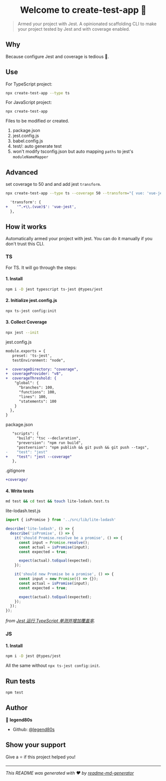 <h1 align="center">Welcome to create-test-app 👋</h1>

> Armed your project with Jest.
> A opinionated scaffolding CLI to make your project tested by Jest and with coverage enabled.

## Why

Because configure Jest and coverage is tedious 🤕.

## Use

For TypeScript project:

```sh
npx create-test-app --type ts
```

For JavaScript project:

```sh
npx create-test-app
```

Files to be modified or created.

1. package.json
2. jest.config.js
3. babel.config.js
4. test/: auto generate test
5. won't modify tsconfig.json but auto mapping `paths` to jest's `moduleNameMapper`

## Advanced

set coverage to 50 and and add jest `transform`.

```sh
npx create-test-app --type ts --coverage 50 --transform="{ vue: 'vue-jest' }"
```

```diff
  'transform': {
+    '^.+\\.(vue)$': 'vue-jest',
  },
```

## How it works

Automatically armed your project with jest. You can do it manually if you don't trust this CLI.

### TS

For TS. It will go through the steps:

#### 1. Install

```sh
npm i -D jest typescript ts-jest @types/jest
```

#### 2. Initialize jest.config.js

```sh
npx ts-jest config:init
```

#### 3. Collect Coverage

```sh
npx jest --init
```

jest.config.js

```diff
module.exports = {
   preset: 'ts-jest',
   testEnvironment: "node",

+  coverageDirectory: "coverage",
+  coverageProvider: "v8",
+  coverageThreshold: {
    "global": {
      "branches": 100,
      "functions": 100,
      "lines": 100,
      "statements": 100
    }
  },
}

```

package.json

```diff
   "scripts": {
     "build": "tsc --declaration",
     "preversion": "npm run build",
     "postversion": "npm publish && git push && git push --tags",
-    "test": "jest"
+    "test": "jest --coverage"
   },
```

.gitignore

```diff
+coverage/
```

#### 4. Write tests

```sh
md test && cd test && touch lite-lodash.test.ts
```

lite-lodash.test.js

```javascript
import { isPromise } from '../src/lib/lite-lodash'

describe('lite-lodash', () => {
  describe('isPromise', () => {
    it('should Promise.resolve be a promise', () => {
      const input = Promise.resolve();
      const actual = isPromise(input);
      const expected = true;

      expect(actual).toEqual(expected);
    });

    it('should new Promise be a promise', () => {
      const input = new Promise(() => {});
      const actual = isPromise(input);
      const expected = true;

      expect(actual).toEqual(expected);
    });
  });
});

```

*from [Jest 运行 TypeScript 单测并增加覆盖率](https://juejin.cn/post/6953072509021323278).*

### JS

#### 1. Install

```sh
npm i -D jest @types/jest
```

All the same without `npx ts-jest config:init`.

## Run tests

```sh
npm test
```

## Author

👤 **legend80s**

* Github: [@legend80s](https://github.com/legend80s)

## Show your support

Give a ⭐️ if this project helped you!

***
_This README was generated with ❤️ by [readme-md-generator](https://github.com/kefranabg/readme-md-generator)_
